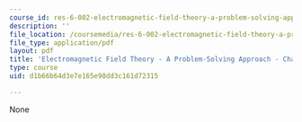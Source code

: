 ```yaml
---
course_id: res-6-002-electromagnetic-field-theory-a-problem-solving-approach-spring-2008
description: ''
file_location: /coursemedia/res-6-002-electromagnetic-field-theory-a-problem-solving-approach-spring-2008/d1b66b64d3e7e165e98dd3c161d72315_MITRES_6_002S08_chp07_pset.pdf
file_type: application/pdf
layout: pdf
title: 'Electromagnetic Field Theory - A Problem-Solving Approach - Chapter 7: Problems'
type: course
uid: d1b66b64d3e7e165e98dd3c161d72315

---
```

None